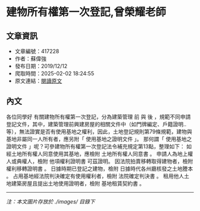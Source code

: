 # 建物所有權第一次登記,曾榮耀老師

## 文章資訊
- 文章編號：417228
- 作者：蘇偉強
- 發布日期：2019/12/12
- 爬取時間：2025-02-02 18:24:55
- 原文連結：[閱讀原文](https://real-estate.get.com.tw/Columns/detail.aspx?no=417228)

## 內文
各位同學好
有關建物所有權第一次登記，分為建築管理
前
與
後
，規範不同申請登記文件，其中，建築管理前興建房屋的相關文件中（如門牌編定、戶籍證明..等），無法證實是否有使用基地之權利，因此，土地登記規則第79條規範，建物與基地非屬同一人所有者，應另附「
使用基地之證明文件
」。
那何謂「
使用基地之證明文件
」呢？可參建物所有權第一次登記法令補充規定第13點，整理如下：
如經土地所有權人同意使用其基地，應檢附
土地所有權人同意書
。
申請人為地上權人或典權人，檢附
他項權利證明書
可茲證明。
因法院拍賣移轉取得建物者，檢附
權利移轉證明書
。
日據時期已登記之建物，檢附
日據時代各州廳核發之土地謄本
。
占用基地經法院判決確定有使用權利者，檢附
法院確定判決書
。
租用他人土地建築房屋且提出土地使用證明者，檢附
基地租賃契約書
。

---
*注：本文圖片存放於 ./images/ 目錄下*
